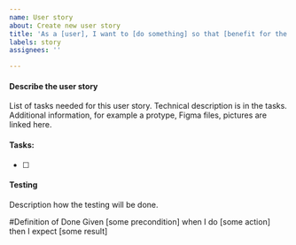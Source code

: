 ```yaml
---
name: User story
about: Create new user story
title: 'As a [user], I want to [do something] so that [benefit for the user]'
labels: story
assignees: ''

---
```


#### Describe the user story
<!-- A description of the user story. -->
List of tasks needed for this user story. Technical description is in the tasks. Additional information, for example a protype, Figma files, pictures are linked here. 

#### Tasks:
- [ ] 


#### Testing 
Description how the testing will be done.  


#Definition of Done
Given [some precondition] when I do [some action] then I expect [some result]

